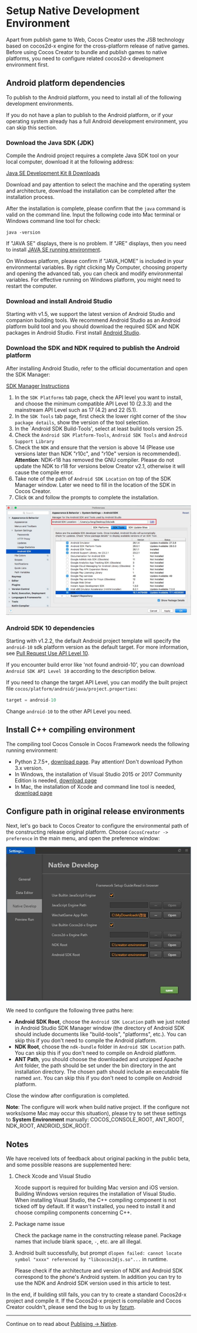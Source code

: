 # Setup Native Development Environment

Apart from publish game to Web, Cocos Creator uses the JSB technology based on cocos2d-x engine for the cross-platform release of native games. Before using Cocos Creator to bundle and publish games to native platforms, you need to configure related cocos2d-x development environment first.

## Android platform dependencies

To publish to the Android platform, you need to install all of the following development environments.

If you do not have a plan to publish to the Android platform, or if your operating system already has a full Android development environment, you can skip this section.

### Download the Java SDK (JDK)

Compile the Android project requires a complete Java SDK tool on your local computer, download it at the following address:

[Java SE Development Kit 8 Downloads](http://www.oracle.com/technetwork/java/javase/downloads/jdk8-downloads-2133151.html)

Download and pay attention to select the machine and the operating system and architecture, download the installation can be completed after the installation process.

After the installation is complete, please confirm that the `java` command is valid on the command line. Input the following code into Mac terminal or Windows command line tool for check:

```
java -version
```

If "JAVA SE" displays, there is no problem. If "JRE" displays, then you need to install [JAVA SE running environment](http://www.oracle.com/technetwork/java/javase/downloads/index.html).

On Windows platform, please confirm if "JAVA_HOME" is included in your environmental variables. By right clicking My Computer, choosing property and opening the advanced tab, you can check and modify environmental variables. For effective running on Windows platform, you might need to restart the computer.

### Download and install Android Studio

Starting with v1.5, we support the latest version of Android Studio and companion building tools. We recommend Android Studio as an Android platform build tool and you should download the required SDK and NDK packages in Android Studio. First install [Android Studio](http://www.android-studio.org/).

### Download the SDK and NDK required to publish the Android platform

After installing Android Studio, refer to the official documentation and open the SDK Manager:

[SDK Manager Instructions](https://developer.android.com/studio/intro/update.html#sdk-manager)

1. In the `SDK Platforms` tab page, check the API level you want to install, and choose the minimum compatible API Level 10 (2.3.3) and the mainstream API Level such as 17 (4.2) and 22 (5.1).
2. In the `SDK Tools` tab page, first check the lower right corner of the `Show package details`, show the version of the tool selection.
3. In the `Android SDK Build-Tools', select at least build tools version 25.
4. Check the `Android SDK Platform-Tools`, `Android SDK Tools` and `Android Support Library`
5. Check the `NDK` and ensure that the version is above 14 (Please use versions later than NDK "r10c", and "r10e" version is recommended).<br>
**Attention**: NDK-r18 has removed the GNU compiler. Please do not update the NDK to r18 for versions below Creator v2.1, otherwise it will cause the compile error.
6. Take note of the path of `Android SDK Location` on top of the SDK Manager window. Later we need to fill in the location of the SDK in Cocos Creator.
7. Click `OK` and follow the prompts to complete the installation.

![Sdk manager](setup-native-development/sdk-manager.jpg)

### Android SDK 10 dependencies

Starting with v1.2.2, the default Android project template will specify the `android-10` sdk platform version as the default target. For more information, see [Pull Request Use API Level 10](https://github.com/cocos-creator/cocos2d-x-lite/pull/316).

If you encounter build error like 'not found android-10', you can download `Android SDK API Level 10` according to the description below.

If you need to change the target API Level, you can modify the built project file `cocos/platform/android/java/project.properties`:

```java
target = android-10
```

Change `android-10` to the other API Level you need.

## Install C++ compiling environment

The compiling tool Cocos Console in Cocos Framework needs the following running environment:

- Python 2.7.5+, [download page](https://www.python.org/downloads/). Pay attention! Don't download Python 3.x version.
- In Windows, the installation of Visual Studio 2015 or 2017 Community Edition is needed, [download page](https://www.visualstudio.com/downloads/download-visual-studio-vs)
- In Mac, the installation of Xcode and command line tool is needed, [download page](https://developer.apple.com/xcode/download/)

## Configure path in original release environments

Next, let's go back to Cocos Creator to configure the environmental path of the constructing release original platform. Choose `CocosCreator -> preference` in the main menu, and open the preference window:

![preference](../getting-started/basics/editor-panels/preferences/native-develop.jpg)

We need to configure the following three paths here:

- **Android SDK Root**, choose the `Android SDK Location` path we just noted in Android Studio SDK Manager window (the directory of Android SDK should include documents like "build-tools", "platforms", etc.). You can skip this if you don't need to compile the Android platform.
- **NDK Root**, choose the `ndk-bundle` folder in `Android SDK Location` path. You can skip this if you don't need to compile on Android platform.
- **ANT Path**, you should choose the downloaded and unzipped Apache Ant folder, the path should be set under the bin directory in the ant installation directory. The chosen path should include an executable file named `ant`. You can skip this if you don't need to compile on Android platform.

Close the window after configuration is completed.

**Note**: The configure will work when build native project. If the configure not works(some Mac may occur this situation), please try to set these settings to **System Environment** manually: COCOS_CONSOLE_ROOT, ANT_ROOT, NDK_ROOT, ANDROID_SDK_ROOT.

## Notes

We have received lots of feedback about original packing in the public beta, and some possible reasons are supplemented here:

1. Check Xcode and Visual Studio

   Xcode support is required for building Mac version and iOS version. Building Windows version requires the installation of Visual Studio. When installing Visual Studio, the C++ compiling component is not ticked off by default. If it wasn't installed, you need to install it and choose compiling components concerning C++.

2. Package name issue

    Check the package name in the constructing release panel. Package names that include blank space, `-`, etc. are all illegal.

3. Android built successfully, but prompt `dlopen failed: cannot locate symbol "xxxx" referenced by "libcocos2djs.so"...` in runtime.

    Please check if the architecture and version of NDK and Android SDK correspond to the phone's Android system. In addition you can try to use the NDK and Android SDK version used in this article to test.

In the end, if building still fails, you can try to create a standard Cocos2d-x project and compile it. If the Cocos2d-x project is compilable and Cocos Creator couldn't, please send the bug to us by [forum](http://discuss.cocos2d-x.org/c/creator).

---

Continue on to read about [Publising -> Native](publish-native.md).
